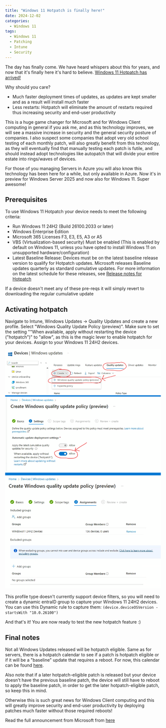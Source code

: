 ```yaml
---
title: "Windows 11 Hotpatch is finally here!"
date: 2024-12-02
categories:
  - Windows 11
tags:
  - Windows 11
  - Patching
  - Intune
  - Security
---
```


The day has finally come. We have heard whispers about this for years, and now that it's finally here it's hard to believe. [Windows 11 Hotpatch has arrived!](https://support.microsoft.com/en-us/topic/release-notes-for-hotpatch-public-preview-on-windows-11-version-24h2-enterprise-clients-c117ee02-fd35-4612-8ea9-949c5d0ba6d1)

Why should you care?

* Much faster deployment times of updates, as updates are kept smaller and as a result will install much faster
* Less restarts: Hotpatch will eliminate the amount of restarts required thus increasing security and end-user productivity

This is a huge game changer for Microsoft and for Windows Client computing in general if you ask me, and as this technology improves, we will see a massive increase in security and the general security posture of companies. I also suspect some companies that adopt very old school testing of each monthly patch, will also greatly benefit from this technology, as they will eventually find that manually testing each patch is futile, and should instead adopt technologies like autopatch that will divide your entire estate into rings/waves of devices.

For those of you managing Servers in Azure you will also know this technology has been here for a while, but only available in Azure. Now it's in preview for Windows Server 2025 and now also for Windows 11. Super awesome!

## Prerequisites

To use Windows 11 Hotpatch your device needs to meet the following criteria:

* Run Windows 11 24H2 (Build 26100.2033 or later)
* Windows Enterprise Edition
* Microsoft 365 Licenses F3, E3, E5, A3 or A5
* VBS (Virtualization-based security) Must be enabled (This is enabled by default on Windows 11, unless you have opted to install Windows 11 on unsupported hardware/configuration)
* Latest Baseline Release: Devices must be on the latest baseline release version to qualify for Hotpatch updates. Microsoft releases Baseline updates quarterly as standard cumulative updates. For more information on the latest schedule for these releases, see [Release notes for Hotpatch](https://support.microsoft.com/en-us/topic/release-notes-for-hotpatch-in-azure-automanage-for-windows-server-2022-4e234525-5bd5-4171-9886-b475dabe0ce8?preview=true)

If a device doesn't meet any of these pre-reqs it will simply revert to downloading the regular cumulative update

## Activating hotpatch

Navigate to Intune, Windows Updates -> Quality Updates and create a new profile. Select "Windows Quality Update Policy (preview)". Make sure to set the setting ""When available, apply without restarting the device ("hotpatch")" to "allow", as this is the magic lever to enable hotpatch for your devices. Assign to your Windows 11 24H2 devices.

![HotpatchPolicy](/assets/images/2024-12-02-Hotpatch_ForWindows11/CreatePolicy-1.png?raw=true "Create hotpatch policy")
![HotpatchPolicy](/assets/images/2024-12-02-Hotpatch_ForWindows11/CreatePolicy-2.png?raw=true "Create hotpatch policy")
![HotpatchPolicy](/assets/images/2024-12-02-Hotpatch_ForWindows11/CreatePolicy-3.png?raw=true "Create hotpatch policy")

This profile type doesn't currently support device filters, so you will need to create a dynamic entraID group to capture your Windows 11 24H2 devices. You can use this Dynamic rule to capture them: `(device.deviceOSVersion -startsWith "10.0.26100")`

And that's it! You are now ready to test the new hotpatch feature :)

## Final notes

Not all Windows Updates released will be hotpatch eligible. Same as for servers, there is a hotpatch calendar to see if a patch is hotpatch eligible or if it will be a "baseline" update that requires a reboot. For now, this calendar can be found [here](https://support.microsoft.com/en-us/topic/release-notes-for-hotpatch-public-preview-on-windows-11-version-24h2-enterprise-clients-c117ee02-fd35-4612-8ea9-949c5d0ba6d1).

Also note that if a later hotpatch-eligible patch is released but your device doesn't have the previous baseline patch, the device will still have to reboot to apply the baseline patch, in order to get the later hotpatch-eligible patch, so keep this in mind.

Otherwise this is such great news for Windows Client computing and this will greatly improve security and end-user productivity by deploying patches much faster without those required reboots! 

Read the full announcement from Microsoft from [here](https://techcommunity.microsoft.com/blog/windows-itpro-blog/hotpatch-for-client-comes-to-windows-11-enterprise/4302717)